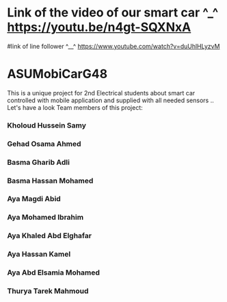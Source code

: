 # Link of the video of our smart car ^_^  https://youtu.be/n4gt-SQXNxA
#link of line follower ^__^ https://www.youtube.com/watch?v=duUhlHLyzvM

# ASUMobiCarG48
This is a unique project for 2nd Electrical students about smart car controlled with mobile application and supplied with all needed sensors .. Let's have a look
Team members of this project: 

### Kholoud Hussein Samy
### Gehad Osama Ahmed
### Basma Gharib Adli
### Basma Hassan Mohamed
### Aya Magdi Abid
### Aya Mohamed Ibrahim
### Aya Khaled Abd Elghafar
### Aya Hassan Kamel
### Aya Abd Elsamia Mohamed
### Thurya Tarek Mahmoud
